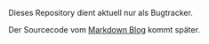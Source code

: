 Dieses Repository dient aktuell nur als Bugtracker.

Der Sourcecode vom [Markdown Blog](http://anysrc.net/) kommt später.
